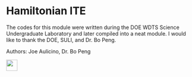 <h1> Hamiltonian ITE </h1>

The codes for this module were written during the DOE WDTS Science Undergraduate Laboratory and later compiled into a neat module. I would like to thank the DOE, SULI, and Dr. Bo Peng.

Authors: Joe Aulicino, Dr. Bo Peng 

<img src=https://www.drupal.org/files/PNNL_Logo_with_Signature_FULL_COLOR_RGB.png style="width:30px;height:30px;"/>
